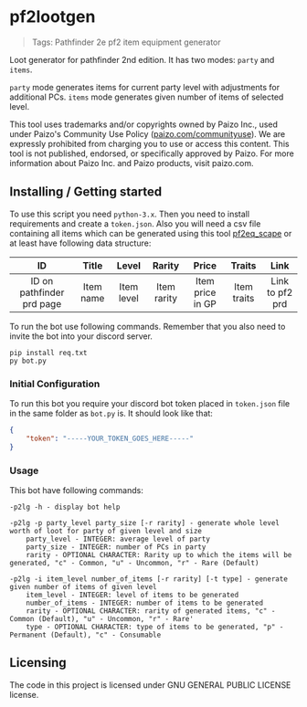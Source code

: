 # pf2lootgen
> Tags: Pathfinder 2e pf2 item equipment generator
>
Loot generator for pathfinder 2nd edition. It has two modes: `party` and `items`. 

`party` mode generates items for current party level with adjustments for additional PCs.
`items` mode generates given number of items of selected level.

This tool uses trademarks and/or copyrights owned by Paizo Inc., used under Paizo's Community Use Policy ([paizo.com/communityuse](https://paizo.com/community/communityuse)). We are expressly prohibited from charging you to use or access this content. This tool is not published, endorsed, or specifically approved by Paizo. For more information about Paizo Inc. and Paizo products, visit paizo.com.

## Installing / Getting started

To use this script you need `python-3.x`. Then you need to install requirements and create a `token.json`.
Also you will need a csv file containing all items which can be generated using this tool [pf2eq_scape](https://github.com/wolframowy/pf2eq_scrape)
or at least have following data structure:

|              ID           |   Title   |    Level   |   Rarity    |      Price       |   Traits    |      Link       |
|:-------------------------:|:---------:|:----------:|:-----------:|:----------------:|:-----------:|:---------------:|
| ID on pathfinder prd page | Item name | Item level | Item rarity | Item price in GP | Item traits | Link to pf2 prd |


To run the bot use following commands. Remember that you also need to invite the bot into your discord server.
```shell
pip install req.txt
py bot.py
```

### Initial Configuration

To run this bot you require your discord bot token placed in `token.json` file in the same folder as `bot.py` is.
It should look like that:

```json
{
    "token": "-----YOUR_TOKEN_GOES_HERE-----"
}
```

### Usage

This bot have following commands:
```
-p2lg -h - display bot help

-p2lg -p party_level party_size [-r rarity] - generate whole level worth of loot for party of given level and size
    party_level - INTEGER: average level of party
    party_size - INTEGER: number of PCs in party
    rarity - OPTIONAL CHARACTER: Rarity up to which the items will be generated, "c" - Common, "u" - Uncommon, "r" - Rare (Default)

-p2lg -i item_level number_of_items [-r rarity] [-t type] - generate given number of items of given level
    item_level - INTEGER: level of items to be generated
    number_of_items - INTEGER: number of items to be generated
    rarity - OPTIONAL CHARACTER: rarity of generated items, "c" - Common (Default), "u" - Uncommon, "r" - Rare'
    type - OPTIONAL CHARACTER: type of items to be generated, "p" - Permanent (Default), "c" - Consumable
```

## Licensing

The code in this project is licensed under GNU GENERAL PUBLIC LICENSE license.